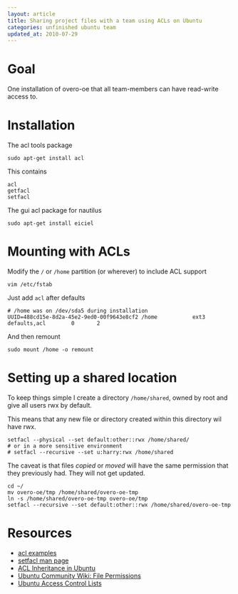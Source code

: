 ```yaml
---
layout: article
title: Sharing project files with a team using ACLs on Ubuntu
categories: unfinished ubuntu team
updated_at: 2010-07-29
---
```


Goal
====

One installation of overo-oe that all team-members can have read-write access to.

Installation
============

The acl tools package

    sudo apt-get install acl

This contains

    acl
    getfacl
    setfacl

The gui acl package for nautilus

    sudo apt-get install eiciel


Mounting with ACLs
==================

Modify the `/` or `/home` partition (or wherever) to include ACL support

    vim /etc/fstab

Just add `acl` after defaults

    # /home was on /dev/sda5 during installation
    UUID=488cd15e-8d2a-45e2-9ed0-00f9643e8cf2 /home           ext3    defaults,acl        0       2    

And then remount

    sudo mount /home -o remount

Setting up a shared location
============================

To keep things simple I create a directory `/home/shared`, owned by root and give all users rwx by default.

This means that any new file or directory created within this directory wil have rwx.

    setfacl --physical --set default:other::rwx /home/shared/
    # or in a more sensitive environment
    # setfacl --recursive --set u:harry:rwx /home/shared

The caveat is that files *copied* or *moved* will have the same permission that they previously had.
They will not get updated.

    cd ~/
    mv overo-oe/tmp /home/shared/overo-oe-tmp
    ln -s /home/shared/overo-oe-tmp overo-oe/tmp
    setfacl --recursive --set default:other::rwx /home/shared/overo-oe-tmp


Resources
=========

  * [acl examples](https://supportweb.cs.bham.ac.uk/information/academic/uacls.php)
  * [setfacl man page](http://gd.tuwien.ac.at/linuxcommand.org/man_pages/setfacl1.html)
  * [ACL Inheritance in Ubuntu](http://ubuntuforums.org/showthread.php?t=691127)
  * [Ubuntu Community Wiki: File Permissions](https://help.ubuntu.com/community/FilePermissions)
  * [Ubuntu Access Control Lists](http://beginlinux.com/server_training/server-managment-topics/1038-ubuntu-804-access-control-lists)
